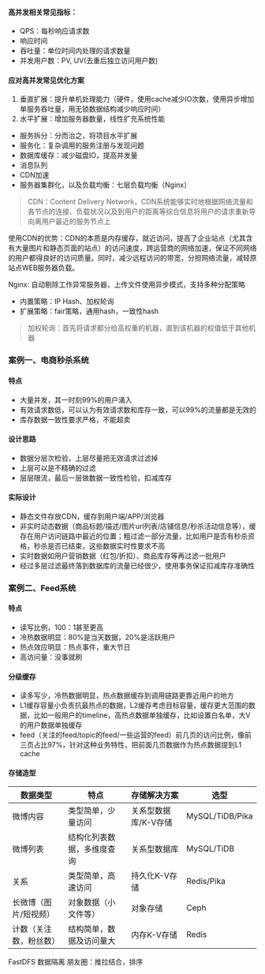 #### 高并发相关常见指标：
- QPS：每秒响应请求数
- 响应时间
- 吞吐量：单位时间内处理的请求数量
- 并发用户数：PV, UV(去重后独立访问用户数)

#### 应对高并发常见优化方案
1. 垂直扩展：提升单机处理能力（硬件，使用cache减少IO次数，使用异步增加单服务吞吐量，用无锁数据结构减少响应时间）
2. 水平扩展：增加服务器数量，线性扩充系统性能

- 服务拆分：分而治之，将项目水平扩展
- 服务化：复杂调用的服务注册与发现问题
- 数据库缓存：减少磁盘IO，提高并发量
- 消息队列
- CDN加速
- 服务器集群化，以及负载均衡：七层负载均衡（Nginx）

> CDN：Content Delivery Network，CDN系统能够实时地根据网络流量和各节点的连接、负载状况以及到用户的距离等综合信息将用户的请求重新导向离用户最近的服务节点上

使用CDN的优势：CDN的本质是内存缓存，就近访问，提高了企业站点（尤其含有大量图片和静态页面的站点）的访问速度，跨运营商的网络加速，保证不同网络的用户都得良好的访问质量。同时，减少远程访问的带宽，分担网络流量，减轻原站点WEB服务器负载。

Nginx: 自动剔除工作异常服务器，上传文件使用异步模式，支持多种分配策略

- 内置策略：IP Hash、加权轮询
- 扩展策略：fair策略，通用hash，一致性hash

> 加权轮询：首先将请求都分给高权重的机器，直到该机器的权值低于其他机器

### 案例一、电商秒杀系统
#### 特点
- 大量并发，其一时刻99%的用户涌入
- 有效请求数低，可以认为有效请求数和库存一致，可以99%的流量都是无效的
- 库存数据一致性要求严格，不能超卖

#### 设计思路
- 数据分层次检验，上层尽量把无效请求过滤掉
- 上层可以是不精确的过滤
- 层层限流，最后一层做数据一致性检验，扣减库存

#### 实际设计
- 静态文件存放CDN，缓存到用户端/APP/浏览器
- 非实时动态数据（商品标题/描述/图片url列表/店铺信息/秒杀活动信息等），缓存在用户访问链路中最近的位置；粗过滤一部分流量，比如用户是否有秒杀资格，秒杀是否已结束，这些数据实时性要求不高
- 实时数据如用户营销数据（红包/折扣）、商品库存等再过滤一批用户
- 经过多层过滤最终落到数据库的流量已经很少，使用事务保证扣减库存准确性


### 案例二、Feed系统
#### 特点
- 读写比例，100：1甚至更高
- 冷热数据明显：80%是当天数据，20%是活跃用户
- 热点效应明显：热点事件，重大节日
- 高访问量：没事就刷

#### 分级缓存
- 读多写少，冷热数据明显，热点数据缓存到调用链路更靠近用户的地方
- L1缓存容量小负责抗最热点的数据，L2缓存考虑目标容量，缓存更大范围的数据，比如一般用户的timeline，高热点数据单独缓存，比如设置白名单，大V的用户数据单独缓存
- feed（关注的feed/topic的feed/一些运营的feed）前几页的访问比例，像前三页占比97%，针对这种业务特性，把前面几页数据作为热点数据提到L1 cache

#### 存储造型
数据类型 | 特点 | 存储解决方案 | 选型
---|---|---|---
微博内容 | 类型简单，少量访问 | 关系型数据库/K-V存储 | MySQL/TiDB/Pika
微博列表 | 结构化列表数据，多维度查询 | 关系型数据库 | MySQL/TiDB
关系 | 类型简单，高速访问 |  持久化K-V存储 | Redis/Pika 
长微博（图片/短视频） | 对象数据（小文件等） | 对象存储 | Ceph
计数（关注数，粉丝数） | 结构简单，数据及访问量大 | 内存K-V存储 | Redis

FastDFS
数据隔离
朋友圈：推拉结合，排序